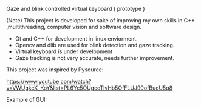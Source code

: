 Gaze and blink controlled virtual keyboard ( prototype )

(Note) This project is developed for sake of  improving my own skills in C++ ,multithreading, computer vision and software design.

- Qt and C++ for development in linux enviorment.
- Opencv and dlib are used for blink detection and gaze tracking.
- Virtual keyboard is under development
- Gaze tracking is not very accurate, needs further improvement.

This project was inspired by Pysource:

https://www.youtube.com/watch?v=VWUgkcX_KoY&list=PL6Yc5OUgcoTlvHb5OfFLUJ90ofBuoU5g8

Example of GUI:


